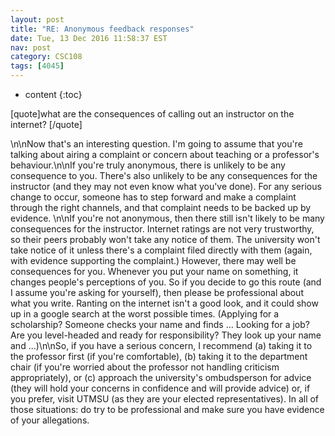 ```yaml
---
layout: post
title: "RE: Anonymous feedback responses"
date: Tue, 13 Dec 2016 11:58:37 EST
nav: post
category: CSC108
tags: [4045]
---
```


* content
{:toc}

[quote]what are the consequences of calling out an instructor on the internet? [/quote]
<!-- more -->
<p>\n\nNow that's an interesting question. I'm going to assume that you're talking about airing a complaint or concern about teaching or a professor's behaviour.\n\nIf you're truly anonymous, there is unlikely to be any consequence to you. There's also unlikely to be any consequences for the instructor (and they may not even know what you've done). For any serious change to occur, someone has to step forward and make a complaint through the right channels, and that complaint needs to be backed up by evidence.  \n\nIf you're not anonymous, then there still isn't likely to be many consequences for the instructor. Internet ratings are not very trustworthy, so their peers probably won't take any notice of them. The university won't take notice of it unless there's a complaint filed directly with them (again, with evidence supporting the complaint.) However, there may well be consequences for you. Whenever you put your name on something, it changes people's perceptions of you. So if you decide to go this route (and I assume you're asking for yourself), then please be professional about what you write. Ranting on the internet isn't a good look, and it could show up in a google search at the worst possible times. (Applying for a scholarship? Someone checks your name and finds ... Looking for a job? Are you level-headed and ready for responsibility? They look up your name and ...)\n\nSo, if you have a serious concern, I recommend (a) taking it to the professor first (if you're comfortable), (b) taking it to the department chair (if you're worried about the professor not handling criticism appropriately), or (c) approach the university's ombudsperson for advice (they will hold your concerns in confidence and will provide advice) or, if you prefer, visit UTMSU (as they are your elected representatives). In all of those situations: do try to be professional and make sure you have evidence of your allegations.</p>
